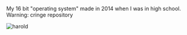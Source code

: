 My 16 bit "operating system" made in 2014 when I was in high school. Warning: cringe repository

![harold](https://emoji.gg/assets/emoji/9233-hide-the-pain-harold.png)

